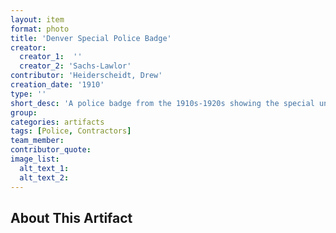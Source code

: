 ```yaml
---
layout: item
format: photo
title: 'Denver Special Police Badge'
creator: 
  creator_1:  ''
  creator_2: 'Sachs-Lawlor'
contributor: 'Heiderscheidt, Drew'
creation_date: '1910'
type: ''
short_desc: 'A police badge from the 1910s-1920s showing the special unity 287.'
group: 
categories: artifacts 
tags: [Police, Contractors]
team_member: 
contributor_quote: 
image_list: 
  alt_text_1: 
  alt_text_2: 
---
```

## About This Artifact

